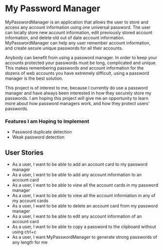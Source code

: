# My Password Manager

MyPasswordManager is an application that allows the user to store and access any account information using *one* 
universal password. The user can locally store new account information, edit previously stored account information, and 
delete old out of date account information. MyPasswordManager can help any user remember account information, and create
secure unique passwords for all their accounts. 

Anybody can benefit from using a password manager. In order to keep your accounts protected your passwords must be
long, complicated and unique. This makes remembering passwords and account information for the dozens of web accounts 
you have extremely difficult, using a password manager is the best solution.

This project is of interest to me, because I currently do use a password manager and have always been interested in how
they securely store my passwords.  I am hoping this project will give me an opportunity to learn more about how 
password managers work, and how they protect users' passwords.


### Features I am Hoping to Implement
- Password duplicate detection
- Weak password detection

## User Stories
- As a user, I want to be able to add an account card to my password manager 
- As a user, I want to be able to add any account information to an account card 
- As a user, I want to be able to view all the account cards in my password manager 
- As a user, I want to be able to view all the account information in any of my account cards 
- As a user, I want to be able to delete an account card from my password manager 
- As a user, I want to be able to edit any account information of an account card
- As a user, I want to be able to copy a password to the clipboard without using ctrl+c
- As a user, I want MyPasswordManager to generate strong passwords of any length for me